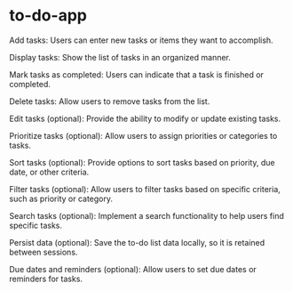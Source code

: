 # to-do-app
Add tasks: Users can enter new tasks or items they want to accomplish.

Display tasks: Show the list of tasks in an organized manner.

Mark tasks as completed: Users can indicate that a task is finished or completed.

Delete tasks: Allow users to remove tasks from the list.

Edit tasks (optional): Provide the ability to modify or update existing tasks.

Prioritize tasks (optional): Allow users to assign priorities or categories to tasks.

Sort tasks (optional): Provide options to sort tasks based on priority, due date, or other criteria.

Filter tasks (optional): Allow users to filter tasks based on specific criteria, such as priority or category.

Search tasks (optional): Implement a search functionality to help users find specific tasks.

Persist data (optional): Save the to-do list data locally, so it is retained between sessions.

Due dates and reminders (optional): Allow users to set due dates or reminders for tasks.


